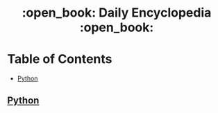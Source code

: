 <div align="center">
  <h1>:open_book: Daily Encyclopedia :open_book:</h1>
</div>

# Table of Contents

- [Python](#python)

## [Python](./python/README.md)
